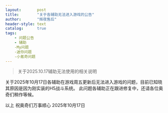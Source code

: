 ```yaml
---
layout:       post
title:        "关于各辅助无法进入游戏的公告"
author:       "辉夜售后"
header-style: text
catalog:      true
tags:
    - 问题公告
    - 辅助
    -My问题
    -迷你问题
    -小氪奇问题
---
```


> 关于2025.10.17辅助无法使用的相关说明

关于2025年10月17日各辅助在游戏周五更新后无法进入游戏的问题，目前已知晓其原因是因为刚实装的H5战斗系统。
此问题各辅助正在跟进修复中，还请各位奥奇们稍作等候。

以上
祝奥奇们万事顺心
2025年10月17日